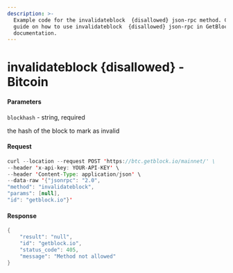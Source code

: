 ```yaml
---
description: >-
  Example code for the invalidateblock  {disallowed} json-rpc method. Сomplete
  guide on how to use invalidateblock  {disallowed} json-rpc in GetBlock.io Web3
  documentation.
---
```


# invalidateblock {disallowed} - Bitcoin

#### Parameters

`blockhash` - string, required

the hash of the block to mark as invalid

#### Request

```java
curl --location --request POST 'https://btc.getblock.io/mainnet/' \
--header 'x-api-key: YOUR-API-KEY' \
--header 'Content-Type: application/json' \
--data-raw '{"jsonrpc": "2.0",
"method": "invalidateblock",
"params": [null],
"id": "getblock.io"}'
```

#### Response

```java
{
    "result": "null",
    "id": "getblock.io",
    "status_code": 405,
    "message": "Method not allowed"
}
```
